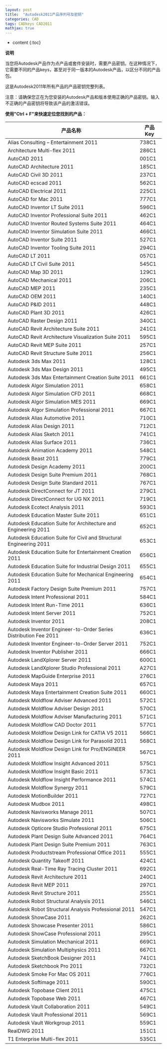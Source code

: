 ```yaml
---
layout: post
title:  "Autodesk2011产品序列号及密钥"
categories: CAD
tags: CADkeys CAD2011
mathjax: true
---
```


* content
{:toc}


<strong> 说明 </strong>

当您将Autodesk产品作为点产品或套件安装时，需要产品密钥。在这种情况下，它需要不同的产品keys，甚至对于同一版本的Autodesk产品，以区分不同的产品包。

这是Autodesk2011年所有产品的产品密钥完整列表。

注意：请确保您正在为您安装的Autodesk产品和版本使用正确的产品密钥。输入不正确的产品密钥将导致该产品的激活错误。






<strong> 使用"Ctrl + F"来快速定位您找到的产品：</strong>

|<strong>产品名称</strong>|<strong>产品 Key</strong>|
|---|---|
|Alias Consulting – Entertainment 2011|	738C1|
|Architecture Multi-flex 2011|	286C1|
|AutoCAD 2011|	001C1|
|AutoCAD Architecture 2011|	185C1|
|AutoCAD Civil 3D 2011|	237C1|
|AutoCAD ecscad 2011|	562C1|
|AutoCAD Electrical 2011|	225C1|
|AutoCAD for Mac 2011|	777C1|
|AutoCAD Inventor LT Suite 2011|	596C1|
|AutoCAD Inventor Professional Suite 2011|	462C1|
|AutoCAD Inventor Routed Systems Suite 2011|	464C1|
|AutoCAD Inventor Simulation Suite 2011|	466C1|
|AutoCAD Inventor Suite 2011|	527C1|
|AutoCAD Inventor Tooling Suite 2011|	294C1|
|AutoCAD LT 2011|	057C1|
|AutoCAD LT Civil Suite 2011|	545C1|
|AutoCAD Map 3D 2011|	129C1|
|AutoCAD Mechanical 2011|	206C1|
|AutoCAD MEP 2011|	235C1|
|AutoCAD OEM 2011|	140C1|
|AutoCAD P&ID 2011|	448C1|
|AutoCAD Plant 3D 2011|	426C1|
|AutoCAD Raster Design 2011|	340C1|
|AutoCAD Revit Architecture Suite 2011|	241C1|
|AutoCAD Revit Architecture Visualization Suite 2011|	595C1|
|AutoCAD Revit MEP Suite 2011|	257C1|
|AutoCAD Revit Structure Suite 2011|	256C1|
|Autodesk  3ds Max 2011|	128C1|
|Autodesk  3ds Max Design 2011|	495C1|
|Autodesk  3ds Max Entertainment Creation Suite 2011|	661C1|
|Autodesk  Algor Simulation 2011|	658C1|
|Autodesk  Algor Simulation CFD 2011|	668C1|
|Autodesk  Algor Simulation MES 2011|	669C1|
|Autodesk  Algor Simulation Professional 2011|	667C1|
|Autodesk  Alias Automotive 2011|	710C1|
|Autodesk  Alias Design 2011|	712C1|
|Autodesk  Alias Sketch 2011|	741C1|
|Autodesk  Alias Surface 2011|	736C1|
|Autodesk  Animation Academy 2011|	548C1|
|Autodesk  Beast 2011|	779C1|
|Autodesk  Design Academy 2011|	200C1|
|Autodesk  Design Suite Premium 2011|	768C1|
|Autodesk  Design Suite Standard 2011|	767C1|
|Autodesk  DirectConnect for JT 2011|	279C1|
|Autodesk  DirectConnect for UG NX 2011|	719C1|
|Autodesk  Ecotect Analysis 2011|	593C1|
|Autodesk  Education Master Suite 2011|	651C1|
|Autodesk  Education Suite for Architecture and Engineering 2011|	652C1|
|Autodesk  Education Suite for Civil and Structural Engineering 2011|	653C1|
|Autodesk  Education Suite for Entertainment Creation 2011|	656C1|
|Autodesk  Education Suite for Industrial Design 2011|	655C1|	
|Autodesk  Education Suite for Mechanical Engineering 2011|	654C1|
|Autodesk  Factory Design Suite Premium 2011|	757C1|
|Autodesk  Intent Professional 2011|	584C1|
|Autodesk  Intent Run-Time 2011|	636C1|
|Autodesk  Intent Server 2011|	752C1|
|Autodesk  Inventor 2011|	208C1|
|Autodesk  Inventor Engineer-to-Order Series Distribution Fee 2011|	636C1|
|Autodesk  Inventor Engineer-to-Order Server 2011|	752C1|
|Autodesk  Inventor Publisher 2011|	666C1|
|Autodesk  LandXplorer Server 2011|	600C1|
|Autodesk  LandXplorer Studio Professional 2011|	A27C1|
|Autodesk  MapGuide Enterprise 2011|	276C1|
|Autodesk  Maya 2011|	657C1|
|Autodesk  Maya Entertainment Creation Suite 2011|	660C1|
|Autodesk  Moldflow Adviser Advanced 2011|	572C1|
|Autodesk  Moldflow Adviser Design 2011|	570C1|
|Autodesk  Moldflow Adviser Manufacturing 2011|	571C1|
|Autodesk  Moldflow CAD Doctor 2011|	577C1|
|Autodesk  Moldflow Design Link for CATIA V5 2011|	566C1|
|Autodesk  Moldflow Design Link for Parasolid 2011|	568C1|
|Autodesk  Moldflow Design Link for Pro/ENGINEER 2011|	567C1|
|Autodesk  Moldflow Insight Advanced 2011|	575C1|
|Autodesk  Moldflow Insight Basic 2011|	573C1|
|Autodesk  Moldflow Insight Performance 2011|	574C1|
|Autodesk  Moldflow Synergy 2011|	579C1|
|Autodesk  MotionBuilder 2011|	727C1|
|Autodesk  Mudbox 2011|	498C1|
|Autodesk  Navisworks Manage 2011|	507C1|
|Autodesk  Navisworks Simulate 2011|	506C1|
|Autodesk  Opticore Studio Professional 2011|	675C1|
|Autodesk  Plant Design Suite Advanced 2011|	764C1|
|Autodesk  Plant Design Suite Premium 2011|	763C1|
|Autodesk  Productstream Professional Office 2011|	555C1|
|Autodesk  Quantity Takeoff 2011|	424C1|
|Autodesk  Real-Time Ray Tracing Cluster 2011|	692C1|
|Autodesk  Revit Architecture 2011|	240C1|
|Autodesk  Revit MEP 2011|	297C1|
|Autodesk  Revit Structure 2011|	255C1|
|Autodesk  Robot Structural Analysis 2011|	546C1|
|Autodesk  Robot Structural Analysis Professional 2011|	547C1|
|Autodesk  ShowCase 2011|	262C1|
|Autodesk  Showcase Presenter 2011|	586C1|
|Autodesk  ShowCase Professional 2011|	295C1|
|Autodesk  Simulation Mechanical 2011|	669C1|
|Autodesk  Simulation Multiphysics 2011|	667C1|
|Autodesk  SketchBook Designer 2011|	741C1|
|Autodesk  Sketchbook Pro 2011|	732C1|
|Autodesk  Smoke For Mac OS 2011|	776C1|
|Autodesk  Softimage 2011|	590C1|
|Autodesk  Topobase Client 2011|	475C1|
|Autodesk  Topobase Web 2011|	467C1|
|Autodesk  Vault Collaboration 2011|	549C1|
|Autodesk  Vault Professional 2011|	569C1|
|Autodesk  Vault Workgroup 2011|	559C1|
|RealDWG 2011|	151C1|
|T1 Enterprise Multi-flex 2011|	535C1|